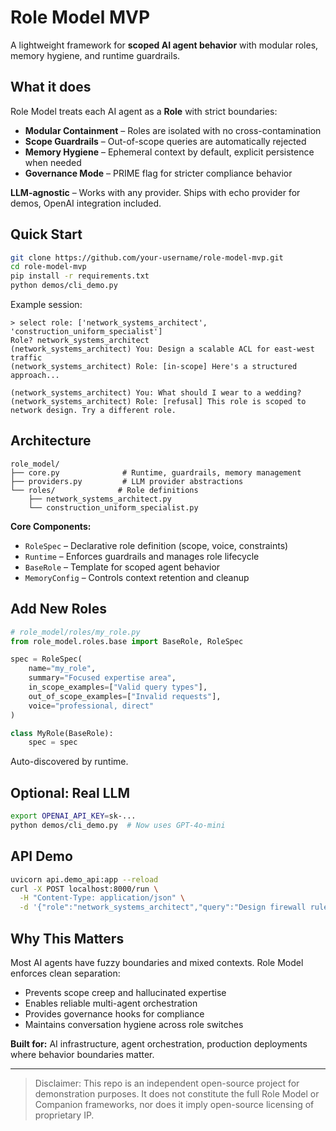 # Role Model MVP

A lightweight framework for **scoped AI agent behavior** with modular roles, memory hygiene, and runtime guardrails.

## What it does

Role Model treats each AI agent as a **Role** with strict boundaries:
- **Modular Containment** – Roles are isolated with no cross-contamination
- **Scope Guardrails** – Out-of-scope queries are automatically rejected
- **Memory Hygiene** – Ephemeral context by default, explicit persistence when needed
- **Governance Mode** – PRIME flag for stricter compliance behavior

**LLM-agnostic** – Works with any provider. Ships with echo provider for demos, OpenAI integration included.

## Quick Start

```bash
git clone https://github.com/your-username/role-model-mvp.git
cd role-model-mvp
pip install -r requirements.txt
python demos/cli_demo.py
```

Example session:
```
> select role: ['network_systems_architect', 'construction_uniform_specialist']
Role? network_systems_architect
(network_systems_architect) You: Design a scalable ACL for east-west traffic
(network_systems_architect) Role: [in-scope] Here's a structured approach...

(network_systems_architect) You: What should I wear to a wedding?
(network_systems_architect) Role: [refusal] This role is scoped to network design. Try a different role.
```

## Architecture

```
role_model/
├── core.py              # Runtime, guardrails, memory management
├── providers.py         # LLM provider abstractions  
└── roles/              # Role definitions
    ├── network_systems_architect.py
    └── construction_uniform_specialist.py
```

**Core Components:**
- `RoleSpec` – Declarative role definition (scope, voice, constraints)
- `Runtime` – Enforces guardrails and manages role lifecycle
- `BaseRole` – Template for scoped agent behavior
- `MemoryConfig` – Controls context retention and cleanup

## Add New Roles

```python
# role_model/roles/my_role.py
from role_model.roles.base import BaseRole, RoleSpec

spec = RoleSpec(
    name="my_role",
    summary="Focused expertise area",
    in_scope_examples=["Valid query types"],
    out_of_scope_examples=["Invalid requests"],
    voice="professional, direct"
)

class MyRole(BaseRole):
    spec = spec
```

Auto-discovered by runtime.

## Optional: Real LLM

```bash
export OPENAI_API_KEY=sk-...
python demos/cli_demo.py  # Now uses GPT-4o-mini
```

## API Demo

```bash
uvicorn api.demo_api:app --reload
curl -X POST localhost:8000/run \
  -H "Content-Type: application/json" \
  -d '{"role":"network_systems_architect","query":"Design firewall rules"}'
```

## Why This Matters

Most AI agents have fuzzy boundaries and mixed contexts. Role Model enforces clean separation:
- Prevents scope creep and hallucinated expertise
- Enables reliable multi-agent orchestration
- Provides governance hooks for compliance
- Maintains conversation hygiene across role switches

**Built for:** AI infrastructure, agent orchestration, production deployments where behavior boundaries matter.

---

> Disclaimer: This repo is an independent open-source project for demonstration purposes. It does not constitute the full Role Model or Companion frameworks, nor does it imply open-source licensing of proprietary IP.

